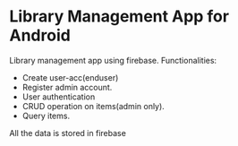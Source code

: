 # Library Management App for Android


Library management app using firebase.
Functionalities:
<ul>
  <li>Create user-acc(enduser)</li>
  <li>Register admin account.</li>
  <li>User authentication</li>
  <li>CRUD operation on items(admin only).</li>
  <li>Query items.</li>
</ul>
All the data is stored in firebase
